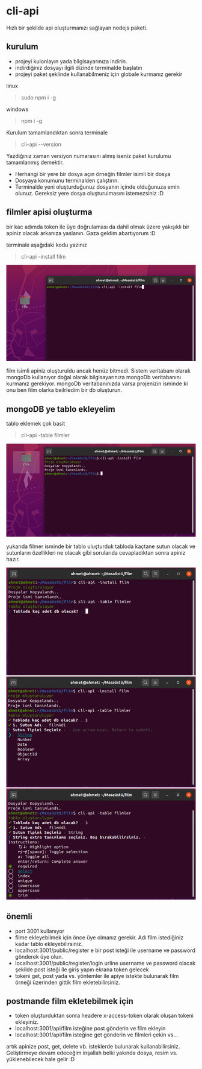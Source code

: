 # cli-api
Hızlı bir şekilde api oluşturmanızı sağlayan nodejs paketi.

## kurulum
 * projeyi kulonlayın yada bilgisayarınıza indirin.
 * indirdiğiniz dosyayı ilgili dizinde terminalde başlatın
 * projeyi paket şeklinde kullanabilmeniz için globale kurmanız gerekir

linux
 > sudo npm i -g

 windows
 > npm i -g

Kurulum tamamlandıktan sonra terminale
> cli-api --version

Yazdığınız zaman versiyon numarasını almış iseniz paket kurulumu tamamlanmış demektir.

 * Herhangi bir yere bir dosya açın örneğin filmler isimli bir dosya
 * Dosyaya konumunu terminalden çalıştırın.
 * Terminalde yeni oluşturduğunuz dosyanın içinde olduğunuza emin olunuz. Gereksiz yere dosya oluşturulmasını istemezsiniz :D

## filmler apisi oluşturma
bir kac adımda token ile üye doğrulaması da dahil olmak üzere yakışıklı bir apiniz olacak arkanıza yaslanın. Gaza geldim abartıyorum :D

terminale aşağıdaki kodu yazınız
> cli-api -install film

![](img/1.png)

film isimli apiniz oluşturuldu ancak henüz bitmedi. Sistem veritabanı olarak mongoDb kullanıyor doğal olarak bilgisayarınıza mongoDb veritabanını kurmanız gerekiyor. mongoDb veritabanınızda varsa projenizin isminde ki onu ben film olarka beilrledim bir db oluşturun.

## mongoDB ye tablo ekleyelim
tablo eklemek çok basit
> cli-api -table filmler

![](img/2.png)

yukarıda filmer isminde bir tablo uluşturduk tabloda kaçtane sutun olacak ve sutunların özellikleri ne olacak gibi sorularıda cevapladıktan sonra apiniz hazır.  

![](img/3.png)
![](img/4.png)
![](img/5.png)

## önemli
* port 3001 kullanıyor
* filme ekleyebilmek için önce üye olmanız gerekir. Adı film istediğiniz kadar tablo ekleyebilirsiniz.
* localhost:3001/public/register e bir post isteği ile username ve password gönderek üye olun.
* localhost:3001/public/register/login urline username ve password olacak şekilde post isteği ile giriş yapın ekrana token gelecek
* tokeni get, post yada vs. yöntemler ile apiye istekte bulunarak film örneği üzerinden gittik film ekletebilirsiniz.

## postmande film ekletebilmek için
 * token oluşturduktan sonra headere  x-access-token olarak oluşan tokeni ekleyiniz.
 * localhost:3001/api/film isteğine post gönderin ve film ekleyin
 * localhost:3001/api/film isteğine get gönderin ve filmleri çekin vs...

artık apinize post, get, delete vb. isteklerde bulunarak kullanabilirsiniz. Geliştirmeye devam edeceğim inşallah belki yakında dosya, resim vs. yüklenebilecek hale gelir :D

